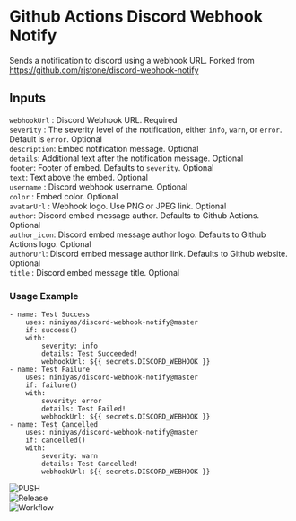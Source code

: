 # Github Actions Discord Webhook Notify
Sends a notification to discord using a webhook URL. Forked from https://github.com/rjstone/discord-webhook-notify

## Inputs

`webhookUrl` : Discord Webhook URL. Required \
`severity` : The severity level of the notification, either `info`, `warn`, or `error`. Default is `error`. Optional \
`description`: Embed notification message. Optional \
`details`: Additional text after the notification message. Optional \
`footer`: Footer of embed. Defaults to `severity`. Optional \
`text`: Text above the embed. Optional \
`username` : Discord webhook username. Optional \
`color` : Embed color. Optional \
`avatarUrl` : Webhook logo. Use PNG or JPEG link. Optional \
`author`: Discord embed message author. Defaults to Github Actions. Optional \
`author_icon`: Discord embed message author logo. Defaults to Github Actions logo. Optional \
`authorUrl`: Discord embed message author link. Defaults to Github website. Optional \
`title` : Discord embed message title. Optional

### Usage Example

```
- name: Test Success
    uses: niniyas/discord-webhook-notify@master
    if: success()
    with:
        severity: info
        details: Test Succeeded!
        webhookUrl: ${{ secrets.DISCORD_WEBHOOK }}
- name: Test Failure
    uses: niniyas/discord-webhook-notify@master
    if: failure()
    with:
        severity: error
        details: Test Failed!
        webhookUrl: ${{ secrets.DISCORD_WEBHOOK }}
- name: Test Cancelled
    uses: niniyas/discord-webhook-notify@master
    if: cancelled()
    with:
        severity: warn
        details: Test Cancelled!
        webhookUrl: ${{ secrets.DISCORD_WEBHOOK }}
```

![PUSH](https://user-images.githubusercontent.com/54862871/126899463-5fe8c751-edbb-47ff-90f9-5bf6abc728fa.jpg) \
![Release](https://user-images.githubusercontent.com/54862871/126899479-3ed58732-c861-4206-8eaa-e9a4ede0b1b2.jpg) \
![Workflow](https://user-images.githubusercontent.com/54862871/126899484-310f6c1c-b70d-459d-ac6b-bbfd4250bf3a.jpg)

